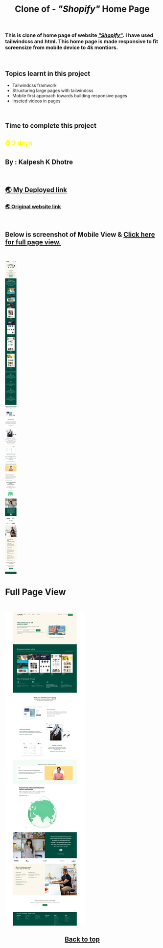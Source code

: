 # <center>**Clone of - <font color="#090909"><i>"Shopify"</i></font> Home Page**</center>

<br>

### This is clone of home page of website [<font color="#090909"><i>"Shopify"</i></font>](https://rode.com/en). I have used tailwindcss and html. This home page is made responsive to fit screensize from mobile device to 4k montiors.

<br>

## Topics learnt in this project

-   Tailwindcss framwork
-   Structuring large pages with tailwindcss
-   Mobile first approach towards building responsive pages
-   Inseted videos in pages

<br>

## Time to complete this project

## <font color="Yellow">**⌚ 2 days**</font>

## **By : Kalpesh K Dhotre**

<br>

## <a href="https://talewindcss-shopify-clone.netlify.app/" target="_blank">🌏 My Deployed link

</a>

### <a href="https://www.shopify.com/in" target="_blank">🌏 Original website link</a>

<br>

## Below is screenshot of Mobile View & [Click here for full page view.](#full-page-view)

<br>

![Mobile Resonsive Page Screenshot](./MobileViewShopify.jpeg)
<br>

# Full Page View

<br>

![Mobile Resonsive Page Screenshot](./BigScreenShopify.jpeg)

## <center> [Back to top](#centerclone-of---font-color090909ishopifyifont-home-pagecenter)</center>
